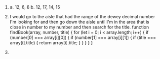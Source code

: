 1.  a. 12, 6, 8
    b. 12, 17, 14, 15

3.  I would go to the aisle that had the range of the dewey decimal number I'm looking for and then go down the aisle until I'm in the area that is close in number to my number and then search for the title.
    function findBook(array, number, title) {
        for (let i = 0; i < array.length; i++) {
            if (number[0] === array[i][0]) {
                if (number[1] === array[i][1]) {
                    if (title === array[i].title) {
                        return array[i].title;
                    }
                }
            }
        } 
    }

4.  